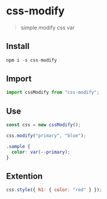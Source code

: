 # css-modify

> simple modify css var

## Install

```js
npm i -s css-modify
```

## Import

```js
import cssModify from "css-modify";
```

## Use

```js
const css = new cssModify();

css.modify("primary", "blue");
```

```css
.sample {
  color: var(--primary);
}
```

## Extention

```js
css.style({ h1: { color: "red" } });
```
